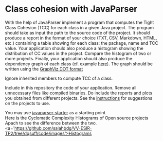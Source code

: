 # Class cohesion with JavaParser

With the help of JavaParser implement a program that computes the Tight Class Cohesion (TCC) for each class in a given Java project. The program should take as input the path to the source code of the project. It should produce a report in the format of your choice (TXT, CSV, Markdown, HTML, etc.) containing a table showing for each class: the package, name and TCC value. 
Your application should also produce a histogram showing the distribution of CC values in the project. Compare the histogram of two or more projects.
Finally, your application should also produce the dependency graph of each class (cf. example [here](https://people.irisa.fr/Benoit.Combemale/pub/course/vv/vv-textbook-v0.1.pdf#cohesion-graph)). The graph should be written using the [GraphViz DOT format](https://www.graphviz.org/)

Ignore inherited members to compute TCC of a class.

Include in this repository the code of your application. Remove all unnecessary files like compiled binaries. Do include the reports and plots you obtained from different projects. See the [instructions](../sujet.md) for suggestions on the projects to use.

You may use [javaparser-starter](../code/javaparser-starter) as a starting point.   
Here is the Cyclomatic Complexity Histograms of Open source projects Apach to see the difference between the two.<a='https://github.com/salahbdg/VV-ESIR-TP2/tree/dqsuff/code/images'>Histograms</a>

 
